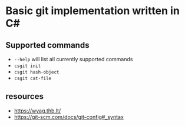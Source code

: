 # Basic git implementation written in C#


## Supported commands
- `--help` will list all currently supported commands  
- `csgit init`
- `csgit hash-object`
- `csgit cat-file`

## resources
- https://wyag.thb.lt/
- https://git-scm.com/docs/git-config#_syntax